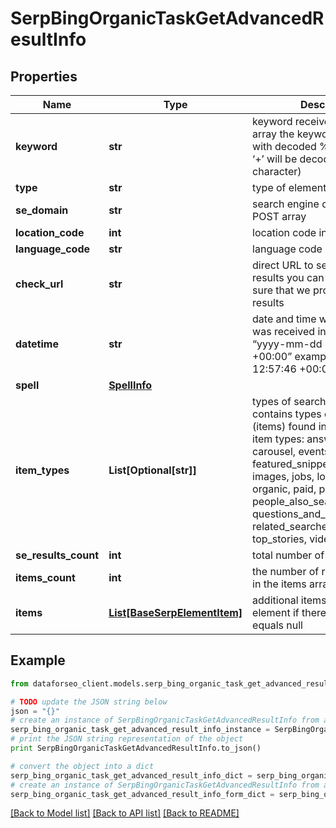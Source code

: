 # SerpBingOrganicTaskGetAdvancedResultInfo


## Properties

Name | Type | Description | Notes
------------ | ------------- | ------------- | -------------
**keyword** | **str** | keyword received in a POST array the keyword is returned with decoded %## (plus symbol ‘+’ will be decoded to a space character) | [optional] 
**type** | **str** | type of element | [optional] 
**se_domain** | **str** | search engine domain in a POST array | [optional] 
**location_code** | **int** | location code in a POST array | [optional] 
**language_code** | **str** | language code in a POST array | [optional] 
**check_url** | **str** | direct URL to search engine results you can use it to make sure that we provided accurate results | [optional] 
**datetime** | **str** | date and time when the result was received in the UTC format: “yyyy-mm-dd hh-mm-ss +00:00” example: 2019-11-15 12:57:46 +00:00 | [optional] 
**spell** | [**SpellInfo**](SpellInfo.md) |  | [optional] 
**item_types** | **List[Optional[str]]** | types of search results in SERP contains types of search results (items) found in SERP. possible item types: answer_box, carousel, events, featured_snippet, hotels_pack, images, jobs, local_pack, map, organic, paid, people_also_ask, people_also_search, questions_and_answers,recipes, related_searches, shopping, top_stories, video | [optional] 
**se_results_count** | **int** | total number of results in SERP | [optional] 
**items_count** | **int** | the number of results returned in the items array | [optional] 
**items** | [**List[BaseSerpElementItem]**](BaseSerpElementItem.md) | additional items present in the element if there are none, equals null | [optional] 

## Example

```python
from dataforseo_client.models.serp_bing_organic_task_get_advanced_result_info import SerpBingOrganicTaskGetAdvancedResultInfo

# TODO update the JSON string below
json = "{}"
# create an instance of SerpBingOrganicTaskGetAdvancedResultInfo from a JSON string
serp_bing_organic_task_get_advanced_result_info_instance = SerpBingOrganicTaskGetAdvancedResultInfo.from_json(json)
# print the JSON string representation of the object
print SerpBingOrganicTaskGetAdvancedResultInfo.to_json()

# convert the object into a dict
serp_bing_organic_task_get_advanced_result_info_dict = serp_bing_organic_task_get_advanced_result_info_instance.to_dict()
# create an instance of SerpBingOrganicTaskGetAdvancedResultInfo from a dict
serp_bing_organic_task_get_advanced_result_info_form_dict = serp_bing_organic_task_get_advanced_result_info.from_dict(serp_bing_organic_task_get_advanced_result_info_dict)
```
[[Back to Model list]](../README.md#documentation-for-models) [[Back to API list]](../README.md#documentation-for-api-endpoints) [[Back to README]](../README.md)


